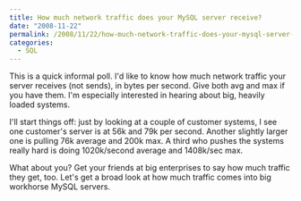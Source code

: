 ```yaml
---
title: How much network traffic does your MySQL server receive?
date: "2008-11-22"
permalink: /2008/11/22/how-much-network-traffic-does-your-mysql-server-receive/
categories:
  - SQL
---
```

This is a quick informal poll. I'd like to know how much network traffic your server receives (not sends), in bytes per second. Give both avg and max if you have them. I'm especially interested in hearing about big, heavily loaded systems.

I'll start things off: just by looking at a couple of customer systems, I see one customer's server is at 56k and 79k per second. Another slightly larger one is pulling 76k average and 200k max. A third who pushes the systems really hard is doing 1020k/second average and 1408k/sec max.

What about you? Get your friends at big enterprises to say how much traffic they get, too. Let's get a broad look at how much traffic comes into big workhorse MySQL servers.
